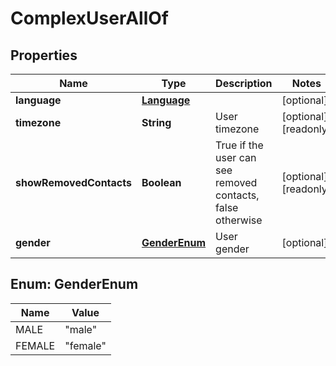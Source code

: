 

# ComplexUserAllOf

## Properties

Name | Type | Description | Notes
------------ | ------------- | ------------- | -------------
**language** | [**Language**](Language.md) |  |  [optional]
**timezone** | **String** | User timezone |  [optional] [readonly]
**showRemovedContacts** | **Boolean** | True if the user can see removed contacts, false otherwise |  [optional] [readonly]
**gender** | [**GenderEnum**](#GenderEnum) | User gender |  [optional]



## Enum: GenderEnum

Name | Value
---- | -----
MALE | &quot;male&quot;
FEMALE | &quot;female&quot;



